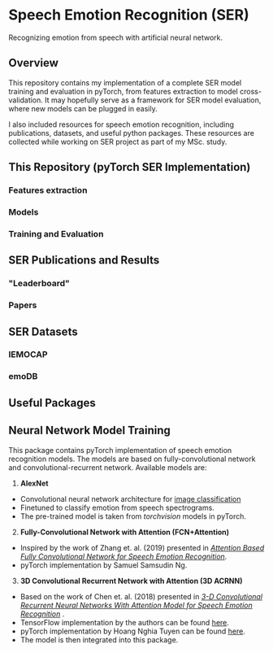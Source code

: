 # Speech Emotion Recognition (SER)

Recognizing emotion from speech with artificial neural network. 

## Overview

This repository contains my implementation of a complete SER model training and evaluation in pyTorch, from features extraction to model cross-validation. It may hopefully serve as a framework for SER model evaluation, where new models can be plugged in easily.

I also included resources for speech emotion recognition, including publications, datasets, and useful python packages. These resources are collected while working on SER project as part of my MSc. study. 

## This Repository (pyTorch SER Implementation)

### Features extraction

### Models

### Training and Evaluation


## SER Publications and Results

### "Leaderboard"

### Papers


## SER Datasets

### IEMOCAP

### emoDB


## Useful Packages


## Neural Network Model Training




This package contains pyTorch implementation of speech emotion recognition models. The models are based on fully-convolutional network and convolutional-recurrent network. Available models are:

1. __AlexNet__ 
- Convolutional neural network architecture for [image classification](https://papers.nips.cc/paper/4824-imagenet-classification-with-deep-convolutional-neural-networks.pdf)
- Finetuned to classify emotion from speech spectrograms. 
- The pre-trained model is taken from *torchvision* models in pyTorch.
2. __Fully-Convolutional Network with Attention (FCN+Attention)__
- Inspired by the work of Zhang et. al. (2019) presented in [*Attention Based Fully Convolutional Network for Speech Emotion Recognition*](https://arxiv.org/abs/1806.01506). 
- pyTorch implementation by Samuel Samsudin Ng.
3. __3D Convolutional Recurrent Network with Attention (3D ACRNN)__
- Based on the work of Chen et. al. (2018) presented in [*3-D Convolutional Recurrent Neural Networks With Attention Model for Speech Emotion Recognition*](https://www.researchgate.net/publication/326638635_3-D_Convolutional_Recurrent_Neural_Networks_With_Attention_Model_for_Speech_Emotion_Recognition) . 
- TensorFlow implementation by the authors can be found [here](https://github.com/xuanjihe/speech-emotion-recognition).
- pyTorch implementation by Hoang Nghia Tuyen can be found [here](https://github.com/NTU-SER/speech_utils). 
- The model is then integrated into this package.
